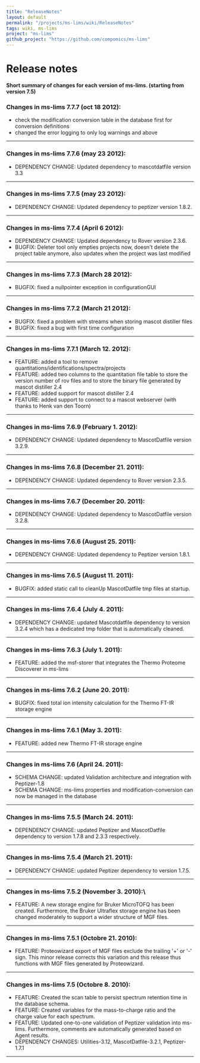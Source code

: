 ```yaml
---
title: "ReleaseNotes"
layout: default
permalink: "/projects/ms-lims/wiki/ReleaseNotes"
tags: wiki, ms-lims
project: "ms-lims"
github_project: "https://github.com/compomics/ms-lims"
---
```


# Release notes

**Short summary of changes for each version of ms-lims. (starting from version 7.5)**

### Changes in ms-lims 7.7.7 (oct 18 2012):

 * check the modification conversion table in the database first for conversion definitions
 * changed the error logging to only log warnings and above

----

### Changes in ms-lims 7.7.6 (may 23 2012):

 * DEPENDENCY CHANGE: Updated dependency to mascotdatfile version 3.3

----

### Changes in ms-lims 7.7.5 (may 23 2012):

 * DEPENDENCY CHANGE: Updated dependency to peptizer version 1.8.2.

----

### Changes in ms-lims 7.7.4 (April 6 2012):

 * DEPENDENCY CHANGE: Updated dependency to Rover version 2.3.6.
 * BUGFIX: Deleter tool only empties projects now, doesn't delete the project table anymore, also updates when the project was last modified

----

### Changes in ms-lims 7.7.3 (March 28 2012):

 * BUGFIX: fixed a nullpointer exception in configurationGUI

----

### Changes in ms-lims 7.7.2 (March 21 2012):

 * BUGFIX: fixed a problem with streams when storing mascot distiller files
 * BUGFIX: fixed a bug with first time configuration

----

### Changes in ms-lims 7.7.1 (March 12. 2012):

 * FEATURE: added a tool to remove quantitations/identifications/spectra/projects
 * FEATURE: added two columns to the quantitation file table to store the version number of rov files and to store the binary file generated by mascot distiller 2.4
 * FEATURE: added support for mascot distiller 2.4
 * FEATURE: added support to connect to a mascot webserver (with thanks to Henk van den Toorn)

----

### Changes in ms-lims 7.6.9 (February 1. 2012):

 * DEPENDENCY CHANGE: Updated dependency to MascotDatfile version 3.2.9.

----

### Changes in ms-lims 7.6.8 (December 21. 2011):

 * DEPENDENCY CHANGE: Updated dependency to Rover version 2.3.5.

----

### Changes in ms-lims 7.6.7 (December 20. 2011):

 * DEPENDENCY CHANGE: Updated dependency to MascotDatfile version 3.2.8.

----

### Changes in ms-lims 7.6.6 (August 25. 2011):

 * DEPENDENCY CHANGE: Updated dependency to Peptizer version 1.8.1.

----

### Changes in ms-lims 7.6.5 (August 11. 2011):

 * BUGFIX: added static call to cleanUp MascotDatfile tmp files at startup.

----

### Changes in ms-lims 7.6.4 (July 4. 2011):

 * DEPENDENCY CHANGE: updated Mascotdatfile dependency to version 3.2.4 which has a dedicated tmp folder that is automatically cleaned.

----

### Changes in ms-lims 7.6.3 (July 1. 2011):

 * FEATURE: added the msf-storer that integrates the Thermo Proteome Discoverer in ms-lims

----

### Changes in ms-lims 7.6.2 (June 20. 2011):

 * BUGFIX: fixed total ion intensity calculation for the Thermo FT-IR storage engine

----

### Changes in ms-lims 7.6.1 (May 3. 2011):

 * FEATURE: added new Thermo FT-IR storage engine

----

### Changes in ms-lims 7.6 (April 24. 2011):

 * SCHEMA CHANGE: updated Validation architecture and integration with Peptizer-1.8
 * SCHEMA CHANGE: ms-lims properties and modification-conversion can now be managed in the database

----

### Changes in ms-lims 7.5.5 (March 24. 2011):

 * DEPENDENCY CHANGE: updated Peptizer and MascotDatfile dependency to version 1.7.8 and 2.3.3 respectively.

----

### Changes in ms-lims 7.5.4 (March 21. 2011):

 * DEPENDENCY CHANGE: updated Peptizer dependency to version 1.7.5.

----

### Changes in ms-lims 7.5.2 (November 3. 2010):\

 * FEATURE: A new storage engine for Bruker MicroTOFQ has been created. Furthermore, the Bruker Ultraflex storage engine has been changed moderately to support a wider structure of MGF files.

----

### Changes in ms-lims 7.5.1 (Octobre 21. 2010):

 * FEATURE: Proteowizard export of MGF files exclude the trailing '+' or '-' sign. This minor release corrects this variation and this release thus functions with MGF files generated by Proteowizard.

----

### Changes in ms-lims 7.5 (Octobre 8. 2010):

 * FEATURE: Created the scan table to persist spectrum retention time in the database schema.
 * FEATURE: Created variables for the mass-to-charge ratio and the charge value for each spectrum.
 * FEATURE: Updated one-to-one validation of Peptizer validation into ms-lims. Furthermore, comments are automatically generated based on Agent results.
 * DEPENDENCY CHANGES: Utilities-3.12, MascotDatfile-3.2.1, Peptizer-1.7.1

----